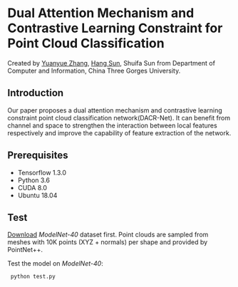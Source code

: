 Dual Attention Mechanism and Contrastive Learning Constraint for Point Cloud Classification
==
Created by [Yuanyue Zhang](https://github.com/yy-zhang832), [Hang Sun](https://github.com/sunhang1986), Shuifa Sun from Department of Computer and Information, China Three Gorges University.

Introduction
--
Our paper proposes a dual attention mechanism and contrastive learning constraint point cloud classification network(DACR-Net). It can benefit from channel and space to strengthen the interaction between local features respectively and improve the capability of feature extraction of the network.

Prerequisites
--
+ Tensorflow 1.3.0
+ Python 3.6
+ CUDA 8.0
+ Ubuntu 18.04

Test
--
[Download](https://1drv.ms/u/s!ApbTjxa06z9CgQfKl99yUDHL_wHs) *ModelNet-40* dataset first. Point clouds are sampled from meshes with 10K points (XYZ + normals) per shape and provided by PointNet++.

Test the model on *ModelNet-40*:

` python test.py` 


